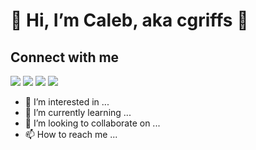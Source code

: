 # 👋 Hi, I’m Caleb, aka cgriffs 👋 

## Connect with me

[![][linkedInIcon]](https://www.linkedin.com/in/cgriffs/)
[![][gmailIcon]](cgriffs98@gmail.com)
[![][websiteIcon]](https://cgriffs98.wixsite.com/caleb-griffin)
[![][githubIcon]](https://github.com/cgriffs)

[linkedInIcon]: https://github.com/cgriffs/image_icons/blob/main/IconFolder/socialsicons/icons8-linkedin-50.png
[gmailIcon]: https://github.com/cgriffs/image_icons/blob/main/IconFolder/socialsicons/icons8-gmail-50.png
[websiteIcon]: https://github.com/cgriffs/image_icons/blob/main/IconFolder/socialsicons/icons8-website-50.png
[githubIcon]: https://github.com/cgriffs/image_icons/blob/main/IconFolder/socialsicons/icons8-github-50.png

- 👀 I’m interested in ...
- 🌱 I’m currently learning ...
- 💞️ I’m looking to collaborate on ...
- 📫 How to reach me ...

<!---
cgriffs/cgriffs is a ✨ special ✨ repository because its `README.md` (this file) appears on your GitHub profile.
You can click the Preview link to take a look at your changes.
--->
